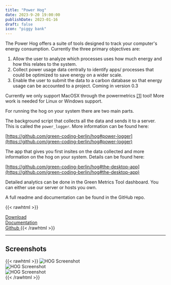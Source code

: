 ```yaml
---
title: "Power Hog"
date: 2023-9-20 19:00:00
publishDate: 2023-01-16
draft: false
icon: "piggy bank"
---
```


The Power Hog offers a suite of tools designed to track your computer's energy consumption.
Currently the three primary objectives are:

1) Allow the user to analyze which processes uses how much energy and how this relates to the system.
2) Collect power usage data centrally to identify apps/ processes that could be optimized to save energy on a wider scale.
3) Enable the user to submit the data to a carbon database so that energy usage can be accounted to a project. Coming
   in version 0.3

Currently we only support MacOSX through the powermetrics [[1]](https://www.green-coding.io/blog/power-measurement-on-macos/) tool!
More work is needed for Linux or Windows support.

For running the hog on your system there are two main parts.

The background script that collects all the data and sends it to a server. This is called the `power_logger`. More
information can be found here:

[https://github.com/green-coding-berlin/hog#power-logger](https://github.com/green-coding-berlin/hog#power-logger)

The app that gives you first insites on the data collected and more information on the hog on your system. Details
can be found here:

[https://github.com/green-coding-berlin/hog#the-desktop-app](https://github.com/green-coding-berlin/hog#the-desktop-app)

Detailed analytics can be done in the Green Metrics Tool dashboard. You can either use our server or hosts you own.

A full readme and documentation can be found in the GitHub repo.

{{< rawhtml >}}
<a class="ui labeled button" href="https://github.com/green-coding-berlin/hog/releases">
    <div class="ui button">
        <i class="arrow alternate circle down icon"></i>
    </div>
    <span class="ui basic label">
        Download
    </span>
</a>
<a class="ui labeled button" href="https://github.com/green-coding-berlin/hog/blob/main/README.md#the-power-hog">
    <div class="ui button">
        <i class="book icon"></i>
    </div>
    <span class="ui basic label">
        Documentation
    </span>
</a>
<a class="ui labeled button" href="https://github.com/green-coding-berlin/hog/">
    <div class="ui button">
        <i class="code branch icon"></i>
    </div>
    <span class="ui basic label">
        Github
    </span>
</a>
{{< /rawhtml >}}

---

## Screenshots

{{< rawhtml >}}
<img class="ui rounded bordered image" src="/img/projects/hog-power-logger.avif" alt="HOG Screenshot" loading="lazy" style="margin:auto;">
<br>
<img class="ui rounded bordered image" src="/img/projects/hog-mac-app.avif" alt="HOG Screenshot" loading="lazy" style="margin:auto;">
<br>
<img class="ui rounded bordered image" src="/img/projects/hog-website.avif" alt="HOG Screenshot" loading="lazy" style="margin:auto;">
<br>
{{< /rawhtml >}}

